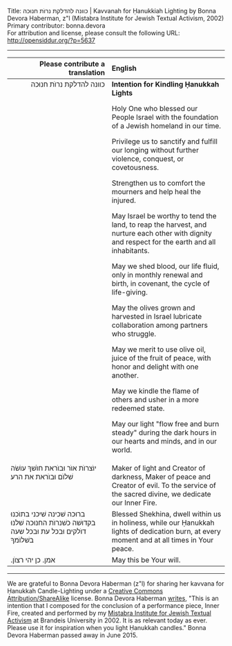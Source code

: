 <html>
<head></head>
<body>
Title: כוונה להדלקת נרוֺת חנוּכה | Kavvanah for Ḥanukkiah Lighting by Bonna Devora Haberman, z"l (Mistabra Institute for Jewish Textual Activism, 2002)<br />
Primary contributor: bonna.devora<br />
For attribution and license, please consult the following URL: <a href="http://opensiddur.org/?p=5637">http://opensiddur.org/?p=5637</a>
<p />
<hr />

<table style="margin-left: auto;margin-right: auto;" class="draggable">
<thead><tr><th id="x" style="text-align: right;">Please contribute a translation</th><th style="text-align: left;">English</th></tr></thead>
<tbody>
<tr><td style="vertical-align:top;" width="46%">
<div class="liturgy" style="text-align: right;"><span lang="he">
כוונה להדלקת נרוֺת חנוּכה
</span></div></td>
 
<td style="vertical-align:top;" width="53%"><div class="english">
<strong>Intention for Kindling Ḥanukkah Lights</strong>

Holy One who blessed our People Israel with the foundation of a Jewish homeland in our time.

Privilege us to sanctify and fulfill our longing without further violence, conquest, or covetousness.

Strengthen us to comfort the mourners and help heal the injured.

May Israel be worthy to tend the land, to reap the harvest,
and nurture each other with dignity and respect for the earth and all inhabitants.

May we shed blood, our life fluid, only in monthly renewal and birth, in covenant, the cycle of life-giving.

May the olives grown and harvested in Israel lubricate collaboration among partners who struggle.

May we merit to use olive oil, juice of the fruit of peace, with honor and delight with one another.

May we kindle the flame of others and usher in a more redeemed state.

May our light "flow free and burn steady" during the dark hours in our hearts and minds, and in our world.
    </div></td></tr>
<tr><td style="vertical-align:top;" width="46%"><div class="liturgy"><span lang="he">
יוֺצרוֺת  אוֺר וּבוֺראת חוֺשׁךְ
עוֺשׂה שׁלוֺם וּבוֺראת את הרע
</span></div></td>
 
<td style="vertical-align:top;" width="53%"><div class="english">
Maker of light and Creator of darkness, Maker of peace and Creator of evil.
To the service of the sacred divine, we dedicate our Inner Fire.
    </div></td></tr>
<tr><td style="vertical-align:top;" width="46%"><div class="liturgy"><span lang="he">
ברוּכה שׁכינה
שׁיכני בתוֺכנוּ בקדוּשׁה
כשׁנרוֺת החנוּכה שׁלנוּ דוֺלקים
וּבכל עת וּבכל שעה בשׁלוֺמךָ
</span></div></td>
 
<td style="vertical-align:top;" width="53%"><div class="english">
Blessed Shekhina, 
dwell within us in holiness, 
while our Ḥanukkah lights of dedication burn,
at every moment and at all times in Your peace.
    </div></td></tr>
<tr><td style="vertical-align:top;" width="46%"><div class="liturgy"><span lang="he">
אמן. כן יהי רצוֺן.‏
</span></div></td>
 
<td style="vertical-align:top;" width="53%"><div class="english">
May this be Your will.
    </div></td></tr>
</tbody></table>

<hr />

We are grateful to Bonna Devora Haberman (z"l) for sharing her kavvana for Ḥanukkah Candle-Lighting under a <a href="http://creativecommons.org/licenses/by-sa/3.0/">Creative Commons Attribution/ShareAlike</a> license. Bonna Devora Haberman <a href="http://bonnadevorahaberman.wordpress.com/2012/12/13/intention-for-chanuka-candle-lighting/">writes</a>, "This is an intention that I composed for the conclusion of a performance piece, Inner Fire, created and performed by my <a href="http://israelseen.com/2007/08/21/interview-with-bonna-devora-haberman-founder-of-mistabra-institute-for-jewish-textual-activism/">Mistabra Institute for Jewish Textual Activism</a> at Brandeis University in 2002. It is as relevant today as ever. Please use it for inspiration when you light Ḥanukkah candles." Bonna Devora Haberman passed away in June 2015.
</body>
</html>